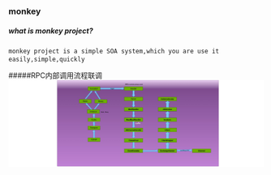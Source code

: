### monkey 
##### what is monkey project?

	monkey project is a simple SOA system,which you are use it easily,simple,quickly
#####RPC内部调用流程联调
![RPC调用联调](https://github.com/hougechuanqi/monkey/blob/master/monkey/document/RPC%E8%AE%BE%E8%AE%A1.jpg)